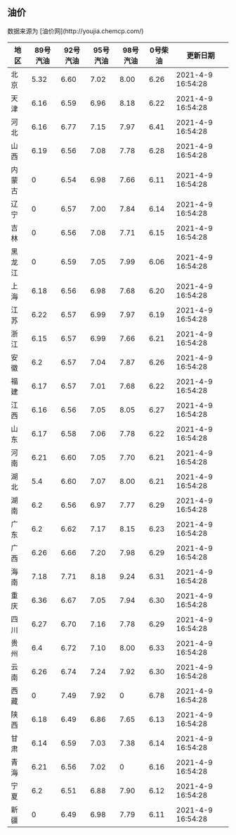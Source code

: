 
<!DOCTYPE html>
<html lang="zh-cn">
<head>
<link href="https://cdn.jsdelivr.net/gh/RookieFanzk/link/github.css" rel="stylesheet">
</head>

<body>
<h2>油价</h2>
<p>数据来源为 [油价网](http://youjia.chemcp.com/) </p>
<table>
<thead>
<tr>
<th>地区</th>
<th>89号汽油</th>
<th>92号汽油</th>
<th>95号汽油</th>
<th>98号汽油</th>
<th>0号柴油</th>
<th>更新日期</th>
</tr>
</thead>
<tbody>
<tr>
<td>北京</td>
<td>5.32</td>
<td>6.60</td>
<td>7.02</td>
<td>8.00</td>
<td>6.26</td>
<td>2021-4-9 16:54:28</td>
</tr>
<tr>
<td>天津</td>
<td>6.16</td>
<td>6.59</td>
<td>6.96</td>
<td>8.18</td>
<td>6.22</td>
<td>2021-4-9 16:54:28</td>
</tr>
<tr>
<td>河北</td>
<td>6.16</td>
<td>6.77</td>
<td>7.15</td>
<td>7.97</td>
<td>6.41</td>
<td>2021-4-9 16:54:28</td>
</tr>
<tr>
<td>山西</td>
<td>6.19</td>
<td>6.56</td>
<td>7.08</td>
<td>7.78</td>
<td>6.28</td>
<td>2021-4-9 16:54:28</td>
</tr>
<tr>
<td>内蒙古</td>
<td>0</td>
<td>6.54</td>
<td>6.98</td>
<td>7.66</td>
<td>6.11</td>
<td>2021-4-9 16:54:28</td>
</tr>
<tr>
<td>辽宁</td>
<td>0</td>
<td>6.57</td>
<td>7.00</td>
<td>7.84</td>
<td>6.14</td>
<td>2021-4-9 16:54:28</td>
</tr>
<tr>
<td>吉林</td>
<td>0</td>
<td>6.56</td>
<td>7.08</td>
<td>7.71</td>
<td>6.15</td>
<td>2021-4-9 16:54:28</td>
</tr>
<tr>
<td>黑龙江</td>
<td>0</td>
<td>6.59</td>
<td>7.05</td>
<td>7.99</td>
<td>6.06</td>
<td>2021-4-9 16:54:28</td>
</tr>
<tr>
<td>上海</td>
<td>6.18</td>
<td>6.56</td>
<td>6.98</td>
<td>7.68</td>
<td>6.20</td>
<td>2021-4-9 16:54:28</td>
</tr>
<tr>
<td>江苏</td>
<td>6.22</td>
<td>6.57</td>
<td>6.99</td>
<td>7.97</td>
<td>6.19</td>
<td>2021-4-9 16:54:28</td>
</tr>
<tr>
<td>浙江</td>
<td>6.15</td>
<td>6.57</td>
<td>6.99</td>
<td>7.66</td>
<td>6.21</td>
<td>2021-4-9 16:54:28</td>
</tr>
<tr>
<td>安徽</td>
<td>6.2</td>
<td>6.57</td>
<td>7.04</td>
<td>7.87</td>
<td>6.26</td>
<td>2021-4-9 16:54:28</td>
</tr>
<tr>
<td>福建</td>
<td>6.17</td>
<td>6.57</td>
<td>7.01</td>
<td>7.68</td>
<td>6.22</td>
<td>2021-4-9 16:54:28</td>
</tr>
<tr>
<td>江西</td>
<td>6.16</td>
<td>6.56</td>
<td>7.05</td>
<td>8.05</td>
<td>6.27</td>
<td>2021-4-9 16:54:28</td>
</tr>
<tr>
<td>山东</td>
<td>6.17</td>
<td>6.58</td>
<td>7.06</td>
<td>7.78</td>
<td>6.22</td>
<td>2021-4-9 16:54:28</td>
</tr>
<tr>
<td>河南</td>
<td>6.21</td>
<td>6.60</td>
<td>7.05</td>
<td>7.70</td>
<td>6.21</td>
<td>2021-4-9 16:54:28</td>
</tr>
<tr>
<td>湖北</td>
<td>5.4</td>
<td>6.60</td>
<td>7.07</td>
<td>8.00</td>
<td>6.21</td>
<td>2021-4-9 16:54:28</td>
</tr>
<tr>
<td>湖南</td>
<td>6.2</td>
<td>6.56</td>
<td>6.97</td>
<td>7.77</td>
<td>6.29</td>
<td>2021-4-9 16:54:28</td>
</tr>
<tr>
<td>广东</td>
<td>6.2</td>
<td>6.62</td>
<td>7.17</td>
<td>8.15</td>
<td>6.23</td>
<td>2021-4-9 16:54:28</td>
</tr>
<tr>
<td>广西</td>
<td>6.26</td>
<td>6.66</td>
<td>7.20</td>
<td>7.98</td>
<td>6.29</td>
<td>2021-4-9 16:54:28</td>
</tr>
<tr>
<td>海南</td>
<td>7.18</td>
<td>7.71</td>
<td>8.18</td>
<td>9.24</td>
<td>6.31</td>
<td>2021-4-9 16:54:28</td>
</tr>
<tr>
<td>重庆</td>
<td>6.36</td>
<td>6.67</td>
<td>7.05</td>
<td>7.94</td>
<td>6.30</td>
<td>2021-4-9 16:54:28</td>
</tr>
<tr>
<td>四川</td>
<td>6.27</td>
<td>6.70</td>
<td>7.16</td>
<td>7.78</td>
<td>6.29</td>
<td>2021-4-9 16:54:28</td>
</tr>
<tr>
<td>贵州</td>
<td>6.4</td>
<td>6.72</td>
<td>7.10</td>
<td>8.00</td>
<td>6.33</td>
<td>2021-4-9 16:54:28</td>
</tr>
<tr>
<td>云南</td>
<td>6.26</td>
<td>6.74</td>
<td>7.24</td>
<td>7.92</td>
<td>6.30</td>
<td>2021-4-9 16:54:28</td>
</tr>
<tr>
<td>西藏</td>
<td>0</td>
<td>7.49</td>
<td>7.92</td>
<td>0</td>
<td>6.78</td>
<td>2021-4-9 16:54:28</td>
</tr>
<tr>
<td>陕西</td>
<td>6.18</td>
<td>6.49</td>
<td>6.86</td>
<td>7.65</td>
<td>6.13</td>
<td>2021-4-9 16:54:28</td>
</tr>
<tr>
<td>甘肃</td>
<td>6.14</td>
<td>6.59</td>
<td>7.03</td>
<td>7.38</td>
<td>6.14</td>
<td>2021-4-9 16:54:28</td>
</tr>
<tr>
<td>青海</td>
<td>6.21</td>
<td>6.56</td>
<td>7.02</td>
<td>0</td>
<td>6.16</td>
<td>2021-4-9 16:54:28</td>
</tr>
<tr>
<td>宁夏</td>
<td>6.2</td>
<td>6.51</td>
<td>6.88</td>
<td>7.90</td>
<td>6.12</td>
<td>2021-4-9 16:54:28</td>
</tr>
<tr>
<td>新疆</td>
<td>0</td>
<td>6.49</td>
<td>6.98</td>
<td>7.79</td>
<td>6.11</td>
<td>2021-4-9 16:54:28</td>
</tr>
</tbody>
</table>
</body>
</html>
